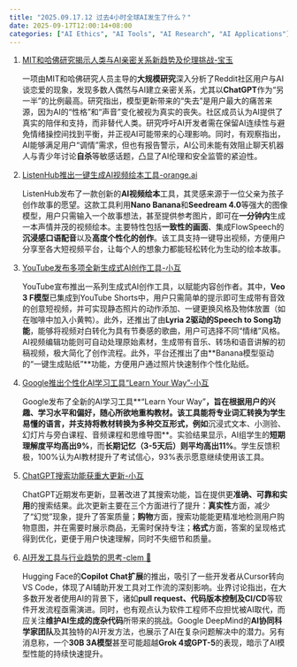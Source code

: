 ```yaml
---
title: "2025.09.17.12 过去4小时全球AI发生了什么？"
date: 2025-09-17T12:00:14+08:00
categories: ["AI Ethics", "AI Tools", "AI Research", "AI Applications"]
---
```


1.  [MIT和哈佛研究揭示人类与AI亲密关系新趋势及伦理挑战-宝玉](https://x.com/dotey/status/1968145587791929830)

    一项由MIT和哈佛研究人员主导的**大规模研究**深入分析了Reddit社区用户与AI谈恋爱的现象，发现多数人偶然与AI建立亲密关系，尤其以**ChatGPT**作为“另一半”的比例最高。研究指出，模型更新带来的“失去”是用户最大的痛苦来源，因为AI的“性格”和“声音”变化被视为真实的丧失。社区成员认为AI提供了真实的陪伴和支持，而非替代人类。研究呼吁AI开发者需在保留AI连续性与避免情绪操控间找到平衡，并正视AI可能带来的心理影响。同时，有观察指出，AI能够满足用户“调情”需求，但也有报告警示，AI公司未能有效阻止聊天机器人与青少年讨论**自杀**等敏感话题，凸显了AI伦理和安全监管的紧迫性。

2.  [ListenHub推出一键生成AI视频绘本工具-orange.ai](https://x.com/oran_ge/status/1968141732471869579)

    ListenHub发布了一款创新的**AI视频绘本**工具，其灵感来源于一位父亲为孩子创作故事的愿望。这款工具利用**Nano Banana**和**Seedream 4.0**等强大的图像模型，用户只需输入一个故事想法，甚至提供参考图片，即可在**一分钟内**生成一本声情并茂的视频绘本。主要特性包括**一致性的画面**、集成FlowSpeech的**沉浸感口语配音**以及**高度个性化的创作**。该工具支持一键导出视频，方便用户分享至各大短视频平台，让每个人的想象力都能轻松转化为生动的绘本故事。

3.  [YouTube发布多项全新生成式AI创作工具-小互](https://x.com/imxiaohu/status/1968123120931545393)

    YouTube宣布推出一系列生成式AI创作工具，以赋能内容创作者。其中，**Veo 3 F模型**已集成到YouTube Shorts中，用户只需简单的提示即可生成带有音效的创意短视频，并可实现静态照片的动作添加、一键更换风格及物体放置（如在咖啡中加入小黄鸭）。此外，还推出了由**Lyria 2驱动的Speech to Song功能**，能够将视频对白转化为具有节奏感的歌曲，用户可选择不同“情绪”风格。AI视频编辑功能则可自动处理原始素材，生成带有音乐、转场和语音讲解的初稿视频，极大简化了创作流程。此外，平台还推出了由**Banana模型驱动的“一键生成贴纸”**功能，方便用户通过照片快速制作个性化贴纸。

4.  [Google推出个性化AI学习工具“Learn Your Way”-小互](https://x.com/imxiaohu/status/1968116636944306523)

    Google发布了全新的AI学习工具**“Learn Your Way”**，旨在根据用户的兴趣、学习水平和偏好，**随心所欲地重构教材**。该工具能将专业词汇转换为学生易懂的语言，并支持将教材转换为多种交互形式，例如**沉浸式文本、小测验、幻灯片与旁白课程、音频课程和思维导图**。实验结果显示，AI组学生的**短期理解度平均高出9%**，而**长期记忆（3-5天后）则平均高出11%**。学生反馈积极，100%认为AI教材提升了考试信心，93%表示愿意继续使用该工具。

5.  [ChatGPT搜索功能获重大更新-小互](https://x.com/imxiaohu/status/1968109063620980754)

    ChatGPT近期发布更新，显著改进了其搜索功能，旨在提供更**准确、可靠和实用**的搜索结果。此次更新主要在三个方面进行了提升：**真实性**方面，减少了“幻觉”现象，提升了答案质量；**购物**方面，搜索功能能更精准地检测用户购物意图，并在需要时展示商品，无需时保持专注；**格式**方面，答案的呈现格式得到优化，更便于用户快速理解，同时不失细节和质量。

6.  [AI开发工具与行业趋势的思考-clem 🤗](https://x.com/ClementDelangue/status/1968131589793255882)

    Hugging Face的**Copilot Chat扩展**的推出，吸引了一些开发者从Cursor转向VS Code，体现了AI辅助开发工具对工作流的深刻影响。业界讨论指出，在大多数开发者使用AI的背景下，诸如**pull request、代码版本控制及CI/CD**等软件开发流程亟需演进。同时，也有观点认为软件工程师不应担忧被AI取代，而应关注**维护AI生成的庞杂代码**所带来的挑战。Google DeepMind的**AI协同科学家团队**及其独特的AI开发方法，也展示了AI在复杂问题解决中的潜力。另有消息称，一个**30B 3A模型**甚至可能超越**Grok 4或GPT-5**的表现，暗示了AI模型性能的持续快速提升。
